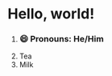 
  <body>
    <h1>Hello, world!</h1>
  <ol>
  <li><h3>😄 Pronouns: He/Him</h3></li>
  <li>Tea</li>
  <li>Milk</li>
</ol>
  </body>

